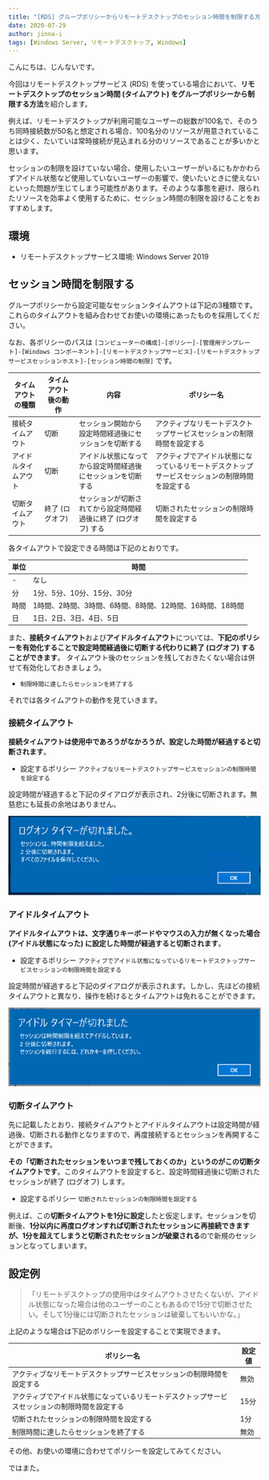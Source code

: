 ```yaml
---
title: "[RDS] グループポリシーからリモートデスクトップのセッション時間を制限する方法"
date: 2020-07-29
author: jinna-i
tags: [Windows Server, リモートデスクトップ, Windows]
---
```


こんにちは、じんないです。

今回はリモートデスクトップサービス (RDS) を使っている場合において、**リモートデスクトップのセッション時間 (タイムアウト) をグループポリシーから制限する方法**を紹介します。

例えば、リモートデスクトップが利用可能なユーザーの総数が100名で、そのうち同時接続数が50名と想定される場合、100名分のリソースが用意されていることは少く、たいていは常時接続が見込まれる分のリソースであることが多いかと思います。

セッションの制限を設けていない場合、使用したいユーザーがいるにもかかわらずアイドル状態など使用していないユーザーの影響で、使いたいときに使えないといった問題が生じてしまう可能性があります。そのような事態を避け、限られたリソースを効率よく使用するために、セッション時間の制限を設けることをおすすめします。

## 環境

- リモートデスクトップサービス環境: Windows Server 2019

## セッション時間を制限する

グループポリシーから設定可能なセッションタイムアウトは下記の3種類です。
これらのタイムアウトを組み合わせてお使いの環境にあったものを採用してください。

なお、各ポリシーのパスは `[コンピューターの構成]-[ポリシー]-[管理用テンプレート]-[Windows コンポーネント]-[リモートデスクトップサービス]-[リモートデスクトップサービスセッションホスト]-[セッション時間の制限]` です。

タイムアウトの種類 | タイムアウト後の動作 | 内容 | ポリシー名
-- | -- | -- | --
接続タイムアウト | 切断 | セッション開始から設定時間経過後にセッションを切断する | アクティブなリモートデスクトップサービスセッションの制限時間を設定する
アイドルタイムアウト | 切断 | アイドル状態になってから設定時間経過後にセッションを切断する | アクティブでアイドル状態になっているリモートデスクトップサービスセッションの制限時間を設定する
切断タイムアウト | 終了 (ログオフ) | セッションが切断されてから設定時間経過後に終了 (ログオフ) する | 切断されたセッションの制限時間を設定する

各タイムアウトで設定できる時間は下記のとおりです。

単位 | 時間
-- | --
- | なし
分 | 1分、5分、10分、15分、30分
時間 | 1時間、2時間、3時間、6時間、8時間、12時間、16時間、18時間
日 | 1日、2日、3日、4日、5日

また、**接続タイムアウト**および**アイドルタイムアウト**については、**下記のポリシーを有効化することで設定時間経過後に切断する代わりに終了 (ログオフ) することができます**。
タイムアウト後のセッションを残しておきたくない場合は併せて有効化しておきましょう。

- `制限時間に達したらセッションを終了する`

それでは各タイムアウトの動作を見ていきます。

### 接続タイムアウト

**接続タイムアウトは使用中であろうがなかろうが、設定した時間が経過すると切断されます**。

- 設定するポリシー
`アクティブなリモートデスクトップサービスセッションの制限時間を設定する`

設定時間が経過すると下記のダイアログが表示され、2分後に切断されます。無慈悲にも延長の余地はありません。

![](images/how-to-limit-remote-desktop-session-time-from-group-policy-1.png)

### アイドルタイムアウト

**アイドルタイムアウトは、文字通りキーボードやマウスの入力が無くなった場合 (アイドル状態になった) に設定した時間が経過すると切断されます**。

- 設定するポリシー
`アクティブでアイドル状態になっているリモートデスクトップサービスセッションの制限時間を設定する`

設定時間が経過すると下記のダイアログが表示されます。しかし、先ほどの接続タイムアウトと異なり、操作を続けるとタイムアウトは免れることができます。

![](images/how-to-limit-remote-desktop-session-time-from-group-policy-2.png)

### 切断タイムアウト

先に記載したとおり、接続タイムアウトとアイドルタイムアウトは設定時間が経過後、切断される動作となりますので、再度接続するとセッションを再開することができます。

**その「切断されたセッションをいつまで残しておくのか」というのがこの切断タイムアウトです**。このタイムアウトを設定すると、設定時間経過後に切断されたセッションが終了 (ログオフ) します。

- 設定するポリシー
`切断されたセッションの制限時間を設定する`

例えば、この**切断タイムアウトを1分に設定**したと仮定します。セッションを切断後、**1分以内に再度ログオンすれば切断されたセッションに再接続できますが、1分を超えてしまうと切断されたセッションが破棄される**ので新規のセッションとなってしまいます。

## 設定例

> 「リモートデスクトップの使用中はタイムアウトさせたくないが、アイドル状態になった場合は他のユーザーのこともあるので15分で切断させたい。そして1分後には切断されたセッションは破棄してもいいかな。」

上記のような場合は下記のポリシーを設定することで実現できます。

ポリシー名 | 設定値
-- | --
アクティブなリモートデスクトップサービスセッションの制限時間を設定する | 無効
アクティブでアイドル状態になっているリモートデスクトップサービスセッションの制限時間を設定する | 15分
切断されたセッションの制限時間を設定する | 1分
制限時間に達したらセッションを終了する | 無効

その他、お使いの環境に合わせてポリシーを設定してみてください。

ではまた。